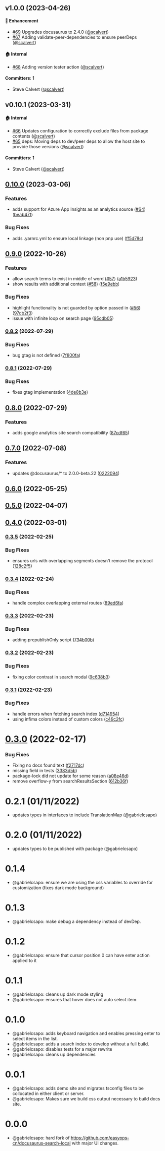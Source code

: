 ## v1.0.0 (2023-04-26)

#### :rocket: Enhancement

- [#69](https://github.com/gabrielcsapo/docusaurus-plugin-search-local/pull/69) Upgrades docusaurus to 2.4.0 ([@scalvert](https://github.com/scalvert))
- [#67](https://github.com/gabrielcsapo/docusaurus-plugin-search-local/pull/67) Adding validate-peer-dependencies to ensure peerDeps ([@scalvert](https://github.com/scalvert))

#### :house: Internal

- [#68](https://github.com/gabrielcsapo/docusaurus-plugin-search-local/pull/68) Adding version tester action ([@scalvert](https://github.com/scalvert))

#### Committers: 1

- Steve Calvert ([@scalvert](https://github.com/scalvert))

## v0.10.1 (2023-03-31)

#### :house: Internal

- [#66](https://github.com/gabrielcsapo/docusaurus-plugin-search-local/pull/66) Updates configuration to correctly exclude files from package contents ([@scalvert](https://github.com/scalvert))
- [#65](https://github.com/gabrielcsapo/docusaurus-plugin-search-local/pull/65) deps: Moving deps to dev/peer deps to allow the host site to provide those versions ([@scalvert](https://github.com/scalvert))

#### Committers: 1

- Steve Calvert ([@scalvert](https://github.com/scalvert))

## [0.10.0](https://github.com/gabrielcsapo/docusaurus-plugin-search-local/compare/0.9.0...0.10.0) (2023-03-06)

### Features

- adds support for Azure App Insights as an analytics source ([#64](https://github.com/gabrielcsapo/docusaurus-plugin-search-local/issues/64)) ([beab47f](https://github.com/gabrielcsapo/docusaurus-plugin-search-local/commit/beab47fff92a00d9bec18fa099f9ee7a4a081a6b))

### Bug Fixes

- adds .yarnrc.yml to ensure local linkage (non pnp use) ([ff5d78c](https://github.com/gabrielcsapo/docusaurus-plugin-search-local/commit/ff5d78cd706f97ff4633ef3eabcd4b99bb2848bd))

## [0.9.0](https://github.com/gabrielcsapo/docusaurus-plugin-search-local/compare/0.8.2...0.9.0) (2022-10-26)

### Features

- allow search terms to exist in middle of word ([#57](https://github.com/gabrielcsapo/docusaurus-plugin-search-local/issues/57)) ([a1b5923](https://github.com/gabrielcsapo/docusaurus-plugin-search-local/commit/a1b5923cf68257f04f9519b9950688f254d8544a))
- show results with additional context ([#58](https://github.com/gabrielcsapo/docusaurus-plugin-search-local/issues/58)) ([f5e9ebb](https://github.com/gabrielcsapo/docusaurus-plugin-search-local/commit/f5e9ebbef7dff01cb71c3261b57fbf21956eb492))

### Bug Fixes

- highlight functionality is not guarded by option passed in ([#56](https://github.com/gabrielcsapo/docusaurus-plugin-search-local/issues/56)) ([97db2f3](https://github.com/gabrielcsapo/docusaurus-plugin-search-local/commit/97db2f364aad6fac815af728d1e372da1b0b71ef))
- issue with infinite loop on search page ([95cdb05](https://github.com/gabrielcsapo/docusaurus-plugin-search-local/commit/95cdb0589d672ce608bc21db0d325e097c67b4cf))

### [0.8.2](https://github.com/gabrielcsapo/docusaurus-plugin-search-local/compare/0.8.1...0.8.2) (2022-07-29)

### Bug Fixes

- bug gtag is not defined ([7f800fa](https://github.com/gabrielcsapo/docusaurus-plugin-search-local/commit/7f800fa2c6cb643c6e8e741a45c82742f61a10f0))

### [0.8.1](https://github.com/gabrielcsapo/docusaurus-plugin-search-local/compare/0.8.0...0.8.1) (2022-07-29)

### Bug Fixes

- fixes gtag implementation ([4de8b3e](https://github.com/gabrielcsapo/docusaurus-plugin-search-local/commit/4de8b3eaa2b0a1f35818d7393850b9bfcb758982))

## [0.8.0](https://github.com/gabrielcsapo/docusaurus-plugin-search-local/compare/0.7.0...0.8.0) (2022-07-29)

### Features

- adds google analytics site search compatibility ([87cdf65](https://github.com/gabrielcsapo/docusaurus-plugin-search-local/commit/87cdf65320f93751714afa0542faafae3edff798))

## [0.7.0](https://github.com/gabrielcsapo/docusaurus-plugin-search-local/compare/0.5.0...0.7.0) (2022-07-08)

### Features

- updates @docusaurus/\* to 2.0.0-beta.22 ([0222094](https://github.com/gabrielcsapo/docusaurus-plugin-search-local/commit/0222094dd7e93e390a1878c02d86e30f58336037))

## [0.6.0](https://github.com/gabrielcsapo/docusaurus-plugin-search-local/compare/0.5.0...0.6.0) (2022-05-25)

## [0.5.0](https://github.com/gabrielcsapo/docusaurus-plugin-search-local/compare/0.4.0...0.5.0) (2022-04-07)

## [0.4.0](https://github.com/gabrielcsapo/docusaurus-plugin-search-local/compare/0.3.5...0.4.0) (2022-03-01)

### [0.3.5](https://github.com/gabrielcsapo/docusaurus-plugin-search-local/compare/0.3.4...0.3.5) (2022-02-25)

### Bug Fixes

- ensures urls with overlapping segments doesn't remove the protocol ([128c2f5](https://github.com/gabrielcsapo/docusaurus-plugin-search-local/commit/128c2f594ef5828adcee7a3d10524128396e3e9f))

### [0.3.4](https://github.com/gabrielcsapo/docusaurus-plugin-search-local/compare/0.3.3...0.3.4) (2022-02-24)

### Bug Fixes

- handle complex overlapping external routes ([89ed6fa](https://github.com/gabrielcsapo/docusaurus-plugin-search-local/commit/89ed6fa6aa4bfc54d4e09b7b1abf04fc72f84db5))

### [0.3.3](https://github.com/gabrielcsapo/docusaurus-plugin-search-local/compare/0.3.2...0.3.3) (2022-02-23)

### Bug Fixes

- adding prepublishOnly script ([734b00b](https://github.com/gabrielcsapo/docusaurus-plugin-search-local/commit/734b00bfc4ac4497303234711d8489a155dcfb4c))

### [0.3.2](https://github.com/gabrielcsapo/docusaurus-plugin-search-local/compare/0.3.1...0.3.2) (2022-02-23)

### Bug Fixes

- fixing color contrast in search modal ([9c638b3](https://github.com/gabrielcsapo/docusaurus-plugin-search-local/commit/9c638b3db5d95b5a94b50d4f7bcd93ed3299504e))

### [0.3.1](https://github.com/gabrielcsapo/docusaurus-plugin-search-local/compare/0.3.0...0.3.1) (2022-02-23)

### Bug Fixes

- handle errors when fetching search index ([d714954](https://github.com/gabrielcsapo/docusaurus-plugin-search-local/commit/d714954f84ace613a079db2a44836784bfffcfdd))
- using infima colors instead of custom colors ([c49c2fc](https://github.com/gabrielcsapo/docusaurus-plugin-search-local/commit/c49c2fc5d184a8c3ed2344bcdb823a26c74b8af3))

# [0.3.0](https://github.com/gabrielcsapo/docusaurus-plugin-search-local/compare/0.3.0-beta.1...0.3.0) (2022-02-17)

### Bug Fixes

- Fixing no docs found text ([f2717dc](https://github.com/gabrielcsapo/docusaurus-plugin-search-local/commit/f2717dce845b4d8b63126af4da6b1fd572a787c5))
- missing field in tests ([3383d5b](https://github.com/gabrielcsapo/docusaurus-plugin-search-local/commit/3383d5b0dcd8f9bbf88c19861d81a6747790ed41))
- package-lock did not update for some reason ([a08e46d](https://github.com/gabrielcsapo/docusaurus-plugin-search-local/commit/a08e46d766c37e882c72007269ff955f2fb38316))
- remove overflow-y from searchResultsSection ([612b36f](https://github.com/gabrielcsapo/docusaurus-plugin-search-local/commit/612b36f8605ede480b7138f105ce16d392f8efa6))

# 0.2.1 (01/11/2022)

- updates types in interfaces to include TranslationMap (@gabrielcsapo)

# 0.2.0 (01/11/2022)

- updates types to be published with package (@gabrielcsapo)

# 0.1.4

- @gabrielcsapo: ensure we are using the css variables to override for customization (fixes dark mode background)

# 0.1.3

- @gabrielcsapo: make debug a dependency instead of devDep.

# 0.1.2

- @gabrielcsapo: ensure that cursor position 0 can have enter action applied to it

# 0.1.1

- @gabrielcsapo: cleans up dark mode styling
- @gabrielcsapo: ensures that hover does not auto select item

# 0.1.0

- @gabrielcsapo: adds keyboard navigation and enables pressing enter to select items in the list.
- @gabrielcsapo: adds a search index to develop without a full build.
- @gabrielcsapo: disables tests for a major rewrite
- @gabrielcsapo: cleans up dependencies

# 0.0.1

- @gabrielcsapo: adds demo site and migrates tsconfig files to be collocated in either client or server.
- @gabrielcsapo: Makes sure we build css output necessary to build docs site.

# 0.0.0

- @gabrielcsapo: hard fork of https://github.com/easyops-cn/docusaurus-search-local with major UI changes.
